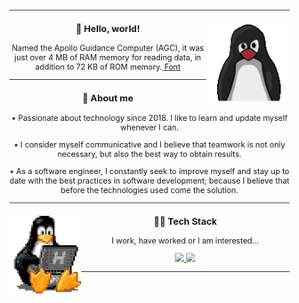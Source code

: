 <hr />
<div align="center">
  <img height="140" align="right" src="./assets/tux.gif" />
  <h3>🖖 Hello, world!</h3>
  <p>
    Named the Apollo Guidance Computer (AGC), it was just over 4 MB of RAM
    memory for reading data, in addition to 72 KB of ROM memory.<a
      href="https://canalte.ch/cp2/p3d05"
    >
      Font</a
    >
  </p>
</div>
<hr />
<div align="center">
  <h3>🧐 About me</h3>
  <p>
    • Passionate about technology since 2018. I like to learn and update myself
    whenever I can.
  </p>
  <p>
    • I consider myself communicative and I believe that teamwork is not only
    necessary, but also the best way to obtain results.
  </p>
  <p>
    • As a software engineer, I constantly seek to improve myself and stay up to
    date with the best practices in software development; because I believe that
    before the technologies used come the solution.
  </p>
</div>
<hr />
<div align="center">
  <img height="140" align="left" src="./assets/tux-2.gif" />
  <h3>👨‍💻 Tech Stack</h3>
  <p>I work, have worked or I am interested...</p>
  <a href="https://skillicons.dev">
    <img
      height="36em"
      src="https://skillicons.dev/icons?i=nodejs,mongo,postgresql,next,javascript,typescript,tailwindcss,sass,html,css"
    />
    <img
    height="36em"
    src="https://skillicons.dev/icons?i=c,python,flask,git,github,md,linux,figma,vscode,docker,postman"
  />
  </a>
</div>
<hr />
